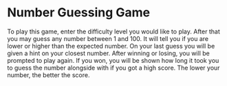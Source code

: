 # Number Guessing Game
To play this game, enter the difficulty level you would like to play. After that you may guess any number between 1 and 100. It will tell you if you are lower or higher than the expected number. On your last guess you will be given a hint on your closest number.
After winning or losing, you will be prompted to play again. If you won, you will be shown how long it took you to guess the number alongside with if you got a high score. The lower your number, the better the score.
